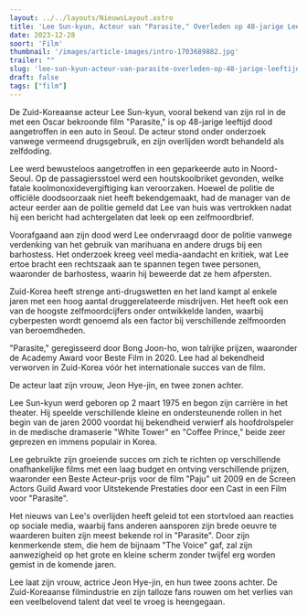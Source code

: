 ```yaml
---
layout: ../../layouts/NieuwsLayout.astro
title: 'Lee Sun-kyun, Acteur van "Parasite," Overleden op 48-jarige Leeftijd'
date: 2023-12-28
soort: 'Film'
thumbnail: '/images/article-images/intro-1703689882.jpg'
trailer: ""
slug: 'lee-sun-kyun-acteur-van-parasite-overleden-op-48-jarige-leeftijd'
draft: false
tags: ["film"]
---
```



De Zuid-Koreaanse acteur Lee Sun-kyun, vooral bekend van zijn rol in de met een Oscar bekroonde film "Parasite," is op 48-jarige leeftijd dood aangetroffen in een auto in Seoul. De acteur stond onder onderzoek vanwege vermeend drugsgebruik, en zijn overlijden wordt behandeld als zelfdoding.

Lee werd bewusteloos aangetroffen in een geparkeerde auto in Noord-Seoul. Op de passagiersstoel werd een houtskoolbriket gevonden, welke fatale koolmonoxidevergiftiging kan veroorzaken. Hoewel de politie de officiële doodsoorzaak niet heeft bekendgemaakt, had de manager van de acteur eerder aan de politie gemeld dat Lee van huis was vertrokken nadat hij een bericht had achtergelaten dat leek op een zelfmoordbrief.

Voorafgaand aan zijn dood werd Lee ondervraagd door de politie vanwege verdenking van het gebruik van marihuana en andere drugs bij een barhostess. Het onderzoek kreeg veel media-aandacht en kritiek, wat Lee ertoe bracht een rechtszaak aan te spannen tegen twee personen, waaronder de barhostess, waarin hij beweerde dat ze hem afpersten.

Zuid-Korea heeft strenge anti-drugswetten en het land kampt al enkele jaren met een hoog aantal druggerelateerde misdrijven. Het heeft ook een van de hoogste zelfmoordcijfers onder ontwikkelde landen, waarbij cyberpesten wordt genoemd als een factor bij verschillende zelfmoorden van beroemdheden.

"Parasite," geregisseerd door Bong Joon-ho, won talrijke prijzen, waaronder de Academy Award voor Beste Film in 2020. Lee had al bekendheid verworven in Zuid-Korea vóór het internationale succes van de film.

De acteur laat zijn vrouw, Jeon Hye-jin, en twee zonen achter.

Lee Sun-kyun werd geboren op 2 maart 1975 en begon zijn carrière in het theater. Hij speelde verschillende kleine en ondersteunende rollen in het begin van de jaren 2000 voordat hij bekendheid verwierf als hoofdrolspeler in de medische dramaserie "White Tower" en "Coffee Prince," beide zeer geprezen en immens populair in Korea.

Lee gebruikte zijn groeiende succes om zich te richten op verschillende onafhankelijke films met een laag budget en ontving verschillende prijzen, waaronder een Beste Acteur-prijs voor de film "Paju" uit 2009 en de Screen Actors Guild Award voor Uitstekende Prestaties door een Cast in een Film voor "Parasite".


Het nieuws van Lee's overlijden heeft geleid tot een stortvloed aan reacties op sociale media, waarbij fans anderen aansporen zijn brede oeuvre te waarderen buiten zijn meest bekende rol in "Parasite". Door zijn kenmerkende stem, die hem de bijnaam "The Voice" gaf, zal zijn aanwezigheid op het grote en kleine scherm zonder twijfel erg worden gemist in de komende jaren.

Lee laat zijn vrouw, actrice Jeon Hye-jin, en hun twee zoons achter. De Zuid-Koreaanse filmindustrie en zijn talloze fans rouwen om het verlies van een veelbelovend talent dat veel te vroeg is heengegaan.
